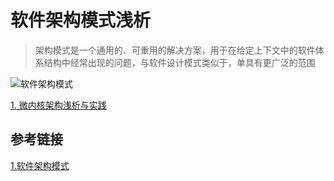 # 软件架构模式浅析

> 架构模式是一个通用的、可重用的解决方案，用于在给定上下文中的软件体系结构中经常出现的问题，与软件设计模式类似于，单具有更广泛的范围  

![软件架构模式](/Users/fys/workspace/distributed-system-basic/docs/resources/software-architecture.jpg)


[1. 微内核架构浅析与实践](https://github.com/fengyongshe/distributed-system-basic/blob/master/docs/微内核架构浅析与实践.md)


## 参考链接
[1.软件架构模式](https://www.jianshu.com/p/3927bb97b044)
